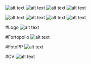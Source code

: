 ![alt text](https://github.com/Binzqt/website-superbinz/blob/main/Cuplikan%20layar%202024-07-27%20133820.png?raw=true)
![alt text](https://github.com/Binzqt/website-superbinz/blob/main/Cuplikan_layar_resized.png?raw=true)
![alt text](https://github.com/Binzqt/website-superbinz/blob/main/Gambar%20WhatsApp%202024-07-18%20pukul%2015.32.28_bc25eb7e.jpg?raw=true)
![alt text](https://github.com/Binzqt/website-superbinz/blob/main/LOGO%20DEWEK.png?raw=true)

![alt text](https://github.com/Binzqt/fortopolio-superbinz/blob/main/IMG_0429.jpeg?raw=true)
![alt text](https://github.com/Binzqt/fortopolio-superbinz/blob/main/IMG_0430.jpeg?raw=true)
![alt text](?raw=true)
![alt text](?raw=true)


#Logo
![alt text](https://github.com/Binzqt/fortopolio-superbinz/blob/main/LOGO%20DEWEK.png?raw=true)


#Fortopolio
![alt text](https://github.com/Binzqt/fortopolio-superbinz/blob/36fa323959106be041636fd5806ae561af889f14/Cuplikan%20layar%202024-07-27%20133820.png?raw=true)


#FotoPP
![alt text](https://github.com/Binzqt/fortopolio-superbinz/blob/main/Gambar%20WhatsApp%202024-07-18%20pukul%2015.32.28_bc25eb7e.jpg?raw=true)


#CV
![alt text](https://github.com/Binzqt/fortopolio-superbinz/blob/main/Cuplikan_layar_resized.png?raw=true)
